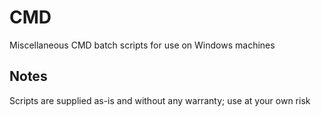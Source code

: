 # CMD
Miscellaneous CMD batch scripts for use on Windows machines
## Notes
Scripts are supplied as-is and without any warranty; use at your own risk
